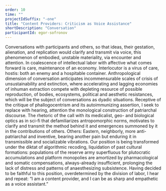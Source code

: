 ```yaml
---
order: 10
time: ""
projectIdSuffix: "-one"
title: "Content Providers: Criticism as Voice Assistance"
shortDescription: "Conversation"
participantId: egor-sofronov
---
```


Conversations with participants and others, so that ideas, their gestation, alienation, and replication would clarify and transmit via voice, this phenomenon of embodied, unstable materiality, via encounter and attention. In coalescence of intellectual labor with affective what comes forward is care, maintenance of an economy. Interlocutor is a virus of care, hostis: both an enemy and a hospitable container.
Anthropological dimension of conversation anticipates incommensurable scales of crisis of unsustainability and extinction, where accelerating and lagging economies of inhuman extraction compete with depleting resource of possible reproduction, of bodies, ecosystems, political and aesthetic resistances, which will be the subject of conversations as dyadic situations.
Receptive of the critique of phallogocentrism and its autoimmunizing assertion, I seek to replace with hearing, attention the monological construction of patriarchal discourse.
The rhetoric of the call with its medicalist, geo- and biological optics as in sci-fi that defamiliarizes antropomorphic norms, motivates to clarify and transmit the method behind it and emergences summoned by it in the contributions of others. Others: Eastern, neighborly, more anti-patriarchal and inventive, bearing another pain but enduring it in transmissible and socializable vibrations.
Our position is being transformed under the diktat of algorithmic recoding, liquidation of past cultural formations: populations of the reserve army superfluous for plutocratic accumulations and platform monopolies are amortized by pharmacological and somatic compensations, always-already insufficient, prolonging the lack of distress and patterns of anaesthesizing subsistence. Having decided to be faithful to this position, overdetermined by the division of labor, I hear and repeat: “I am a content provider, and I can be as sharp and empathetic as a voice assistant.”
